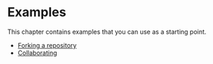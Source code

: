 # Examples

This chapter contains examples that you can use as a starting point.

  - [Forking a repository](./examples/Forking.md)
  - [Collaborating](./examples/Collaborating.md)